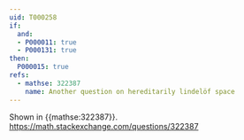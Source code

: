 ```yaml
---
uid: T000258
if:
  and:
  - P000011: true
  - P000131: true
then:
  P000015: true
refs:
  - mathse: 322387
    name: Another question on hereditarily lindelöf space
---
```


Shown in {{mathse:322387}}. <https://math.stackexchange.com/questions/322387>
